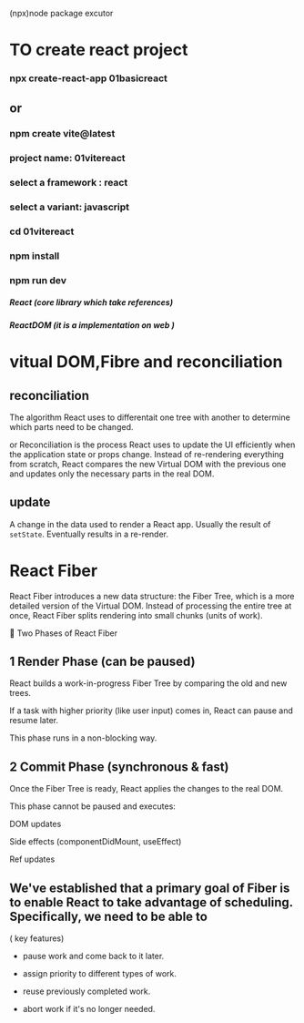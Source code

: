 (npx)node package excutor

# TO create react project

### npx create-react-app 01basicreact

## or

### npm create vite@latest

### project name: 01vitereact

### select a framework : react

### select a variant: javascript

### cd 01vitereact

### npm install

### npm run dev

##### React (core library which take references)

##### ReactDOM (it is a implementation on web )

# vitual DOM,Fibre and reconciliation

## reconciliation

The algorithm React uses to differentait one tree with another to determine which parts need to be changed.

or 
Reconciliation is the process React uses to update the UI efficiently when the application state or props change. Instead of re-rendering everything from scratch, React compares the new Virtual DOM with the previous one and updates only the necessary parts in the real DOM.

## update

A change in the data used to render a React app. Usually the result of `setState`. Eventually results in a re-render.

##

# React Fiber
React Fiber introduces a new data structure: the Fiber Tree, which is a more detailed version of the Virtual DOM. Instead of processing the entire tree at once, React Fiber splits rendering into small chunks (units of work).

🎯 Two Phases of React Fiber
## 1 Render Phase (can be paused)

React builds a work-in-progress Fiber Tree by comparing the old and new trees.

If a task with higher priority (like user input) comes in, React can pause and resume later.

This phase runs in a non-blocking way.

## 2 Commit Phase (synchronous & fast)

Once the Fiber Tree is ready, React applies the changes to the real DOM.

This phase cannot be paused and executes:

DOM updates

Side effects (componentDidMount, useEffect)

Ref updates


## We've established that a primary goal of Fiber is to enable React to take advantage of scheduling. Specifically, we need to be able to
( key features)
- pause work and come back to it later.

- assign priority to different types of work.
- reuse previously completed work.

- abort work if it's no longer needed.
